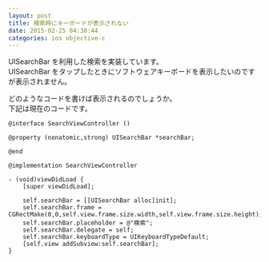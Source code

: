 ```yaml
---
layout: post
title: 検索時にキーボードが表示されない
date: 2015-02-25 04:30:44
categories: ios objective-c
---
```

<p>UISearchBar を利用した検索を実装しています。<br>
UISearchBar をタップしたときにソフトウェアキーボードを表示したいのですが表示されません。</p>

<p>どのようなコードを書けば表示されるのでしょうか。<br>
下記は現在のコードです。</p>

<pre><code>@interface SearchViewController ()

@property (nonatomic,strong) UISearchBar *searchBar;

@end

@implementation SearchViewController

- (void)viewDidLoad {
    [super viewDidLoad];

    self.searchBar = [[UISearchBar alloc]init];
    self.searchBar.frame = CGRectMake(0,0,self.view.frame.size.width,self.view.frame.size.height);
    self.searchBar.placeholder = @"検索";
    self.searchBar.delegate = self;
    self.searchBar.keyboardType = UIKeyboardTypeDefault;
    [self.view addSubview:self.searchBar];
}
</code></pre>
